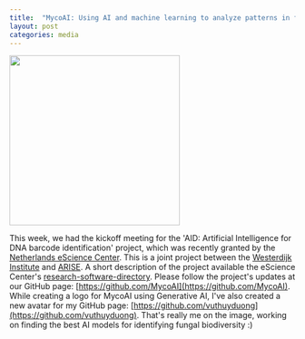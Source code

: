 ```yaml
---
title:  "MycoAI: Using AI and machine learning to analyze patterns in fungal biodiversity genomics"
layout: post
categories: media
---
```

<img src="https://github.com/vuthuyduong/vuthuyduong.github.io/assets/24915122/0a599921-f650-4334-8ce9-bc27a63aa4d8" height="300"/>

This week, we had the kickoff meeting for the 'AID: Artificial Intelligence for DNA barcode identification' project, which was recently granted by 
the [Netherlands eScience Center](https://www.esciencecenter.nl/). This is a joint project between the [Westerdijk Institute](https://wi.knaw.nl/) 
and [ARISE](https://www.arise-biodiversity.nl/). A short description of the project available 
the eScience Center's [research-software-directory](https://research-software-directory.org/projects/aid?fbclid=IwAR3rXExmEbWzL8B9DMOIWDWNJ6Vg7ElV6HLFVR56wPP6OJe5bVinqLqQ60E).
Please follow the project's updates at our GitHub page: [https://github.com/MycoAI](https://github.com/MycoAI).
While creating a logo for MycoAI using Generative AI, I've also created a new avatar for my GitHub page: [https://github.com/vuthuyduong](https://github.com/vuthuyduong). 
That's really me on the image, working on finding the best AI models for identifying fungal biodiversity :)
